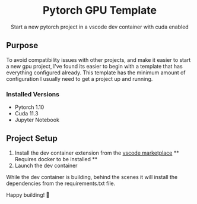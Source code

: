 <h1 align="center">Pytorch GPU Template</h1>

<p align="center">Start a new pytorch project in a vscode dev container with cuda enabled</p>

## Purpose

To avoid compatibility issues with other projects, and make it easier to start a new gpu project, I've found its easier to begin with a template that has everything configured already. This template has the minimum amount of configuration I usually need to get a project up and running.

### Installed Versions

- Pytorch 1.10
- Cuda 11.3
- Jupyter Notebook

## Project Setup

1. Install the dev container extension from the [vscode marketplace](https://marketplace.visualstudio.com/items?itemName=ms-vscode-remote.remote-containers) ** Requires docker to be installed **
2. Launch the dev container

While the dev container is building, behind the scenes it will install the dependencies from the requirements.txt file.

Happy building! 🙂️
